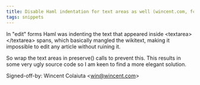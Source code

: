 ```yaml
---
title: Disable Haml indentation for text areas as well (wincent.com, fcb2803)
tags: snippets
---
```


In "edit" forms Haml was indenting the text that appeared inside &lt;textarea&gt;&lt;/textarea&gt; spans, which basically mangled the wikitext, making it impossible to edit any article without ruining it.

So wrap the text areas in preserve() calls to prevent this. This results in some very ugly source code so I am keen to find a more elegant solution.

Signed-off-by: Wincent Colaiuta &lt;win@wincent.com&gt;
